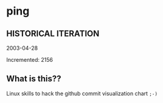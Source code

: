 # ping

## HISTORICAL ITERATION
2003-04-28

Incremented: 2156

## What is this?? 
Linux skills to hack the github commit visualization chart `;-)`
